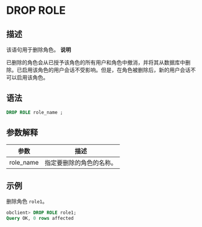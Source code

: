 DROP ROLE 
==============================



描述 
-----------------------

该语句用于删除角色。
**说明**



已删除的角色会从已授予该角色的所有用户和角色中撤消，并将其从数据库中删除。已启用该角色的用户会话不受影响。但是，在角色被删除后，新的用户会话不可以启用该角色。

语法 
-----------------------

```sql
DROP ROLE role_name ;
```



参数解释 
-------------------------



|    参数     |      描述      |
|-----------|--------------|
| role_name | 指定要删除的角色的名称。 |



示例 
-----------------------

删除角色 `role1`。

```sql
obclient> DROP ROLE role1;
Query OK, 0 rows affected
```


